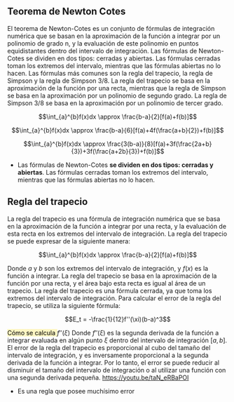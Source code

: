 ## Teorema de Newton Cotes

El teorema de Newton-Cotes es un conjunto de fórmulas de integración numérica que se basan en la aproximación de la función a integrar por un polinomio de grado n, y la evaluación de este polinomio en puntos equidistantes dentro del intervalo de integración. Las fórmulas de Newton-Cotes se dividen en dos tipos: cerradas y abiertas. Las fórmulas cerradas toman los extremos del intervalo, mientras que las fórmulas abiertas no lo hacen. Las fórmulas más comunes son la regla del trapecio, la regla de Simpson y la regla de Simpson 3/8. La regla del trapecio se basa en la aproximación de la función por una recta, mientras que la regla de Simpson se basa en la aproximación por un polinomio de segundo grado. La regla de Simpson 3/8 se basa en la aproximación por un polinomio de tercer grado. 

$$\int_{a}^{b}f(x)dx \approx \frac{b-a}{2}[f(a)+f(b)]$$

$$\int_{a}^{b}f(x)dx \approx \frac{b-a}{6}[f(a)+4f(\frac{a+b}{2})+f(b)]$$

$$\int_{a}^{b}f(x)dx \approx \frac{3(b-a)}{8}[f(a)+3f(\frac{2a+b}{3})+3f(\frac{a+2b}{3})+f(b)]$$

- Las fórmulas de Newton-Cotes **se dividen en dos tipos: cerradas y abiertas**. Las fórmulas cerradas toman los extremos del intervalo, mientras que las fórmulas abiertas no lo hacen.

## Regla del trapecio
La regla del trapecio es una fórmula de integración numérica que se basa en la aproximación de la función a integrar por una recta, y la evaluación de esta recta en los extremos del intervalo de integración. La regla del trapecio se puede expresar de la siguiente manera:

$$\int_{a}^{b}f(x)dx \approx \frac{b-a}{2}[f(a)+f(b)]$$

Donde $a$ y $b$ son los extremos del intervalo de integración, y $f(x)$ es la función a integrar. La regla del trapecio se basa en la aproximación de la función por una recta, y el área bajo esta recta es igual al área de un trapecio. La regla del trapecio es una fórmula cerrada, ya que toma los extremos del intervalo de integración.
Para calcular el error de la regla del trapecio, se utiliza la siguiente fórmula:

$$E_t = -\frac{1}{12}f''(\xi)(b-a)^3$$


<mark style="background: #FFF3A3A6;">Cómo se calcula </mark>$f''(\xi)$
Donde $f''(\xi)$ es la segunda derivada de la función a integrar evaluada en algún punto $\xi$ dentro del intervalo de integración $[a,b]$. El error de la regla del trapecio es proporcional al cubo del tamaño del intervalo de integración, y es inversamente proporcional a la segunda derivada de la función a integrar. Por lo tanto, el error se puede reducir al disminuir el tamaño del intervalo de integración o al utilizar una función con una segunda derivada pequeña. https://youtu.be/taN_eRBaPOI
- Es una regla que posee muchísimo error